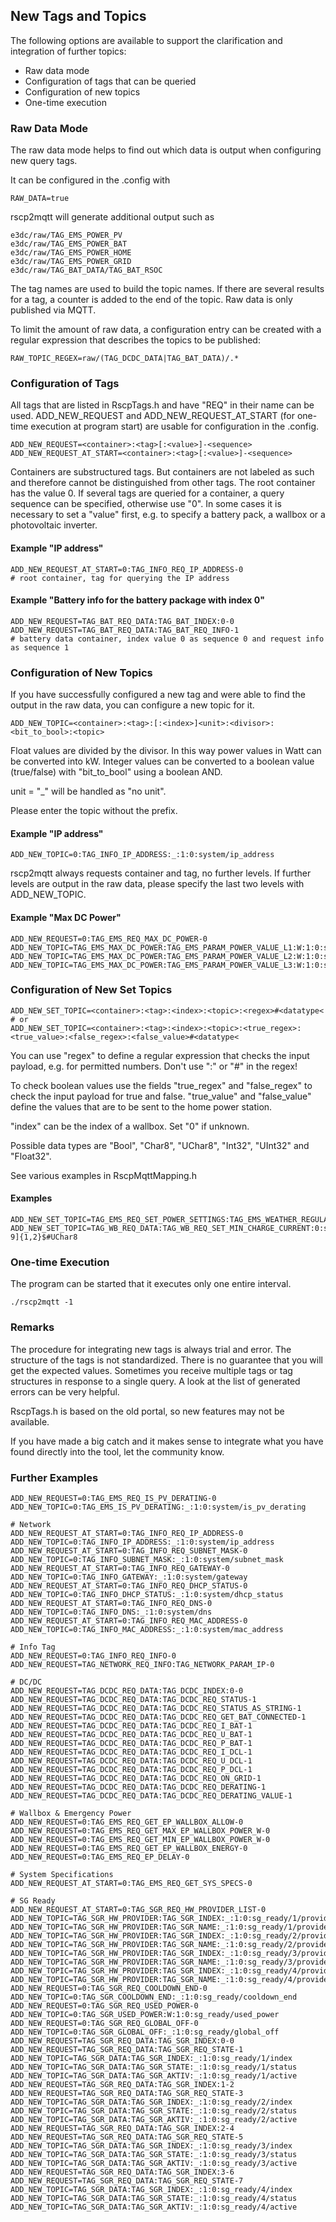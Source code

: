 ## New Tags and Topics

The following options are available to support the clarification and integration of further topics:

- Raw data mode
- Configuration of tags that can be queried
- Configuration of new topics
- One-time execution

### Raw Data Mode

The raw data mode helps to find out which data is output when configuring new query tags.

It can be configured in the .config with
```
RAW_DATA=true
```
rscp2mqtt will generate additional output such as
```
e3dc/raw/TAG_EMS_POWER_PV
e3dc/raw/TAG_EMS_POWER_BAT
e3dc/raw/TAG_EMS_POWER_HOME
e3dc/raw/TAG_EMS_POWER_GRID
e3dc/raw/TAG_BAT_DATA/TAG_BAT_RSOC
```

The tag names are used to build the topic names. If there are several results for a tag, a counter is added to the end of the topic.
Raw data is only published via MQTT.

To limit the amount of raw data, a configuration entry can be created with a regular expression that describes the topics to be published:
```
RAW_TOPIC_REGEX=raw/(TAG_DCDC_DATA|TAG_BAT_DATA)/.*
```

### Configuration of Tags

All tags that are listed in RscpTags.h and have "REQ" in their name can be used.
ADD_NEW_REQUEST and ADD_NEW_REQUEST_AT_START (for one-time execution at program start) are usable for configuration in the .config.

```
ADD_NEW_REQUEST=<container>:<tag>[:<value>]-<sequence>
ADD_NEW_REQUEST_AT_START=<container>:<tag>[:<value>]-<sequence>
```

Containers are substructured tags. But containers are not labeled as such and therefore cannot be distinguished from other tags. The root container has the value 0.
If several tags are queried for a container, a query sequence can be specified, otherwise use "0".
In some cases it is necessary to set a "value" first, e.g. to specify a battery pack, a wallbox or a photovoltaic inverter.

#### Example "IP address"
```
ADD_NEW_REQUEST_AT_START=0:TAG_INFO_REQ_IP_ADDRESS-0
# root container, tag for querying the IP address
```

#### Example "Battery info for the battery package with index 0"
```
ADD_NEW_REQUEST=TAG_BAT_REQ_DATA:TAG_BAT_INDEX:0-0
ADD_NEW_REQUEST=TAG_BAT_REQ_DATA:TAG_BAT_REQ_INFO-1
# battery data container, index value 0 as sequence 0 and request info as sequence 1
```

### Configuration of New Topics

If you have successfully configured a new tag and were able to find the output in the raw data, you can configure a new topic for it.

```
ADD_NEW_TOPIC=<container>:<tag>:[:<index>]<unit>:<divisor>:<bit_to_bool>:<topic>
```
Float values are divided by the divisor. In this way power values in Watt can be converted into kW.
Integer values can be converted to a boolean value (true/false) with "bit_to_bool" using a boolean AND.

unit = "_" will be handled as "no unit".

Please enter the topic without the prefix.

#### Example "IP address"
```
ADD_NEW_TOPIC=0:TAG_INFO_IP_ADDRESS:_:1:0:system/ip_address
```

rscp2mqtt always requests container and tag, no further levels. If further levels are output in the raw data, please specify the last two levels with ADD_NEW_TOPIC.

#### Example "Max DC Power"
```
ADD_NEW_REQUEST=0:TAG_EMS_REQ_MAX_DC_POWER-0
ADD_NEW_TOPIC=TAG_EMS_MAX_DC_POWER:TAG_EMS_PARAM_POWER_VALUE_L1:W:1:0:system/max_dc_power_L1
ADD_NEW_TOPIC=TAG_EMS_MAX_DC_POWER:TAG_EMS_PARAM_POWER_VALUE_L2:W:1:0:system/max_dc_power_L2
ADD_NEW_TOPIC=TAG_EMS_MAX_DC_POWER:TAG_EMS_PARAM_POWER_VALUE_L3:W:1:0:system/max_dc_power_L3
```

### Configuration of New Set Topics

```
ADD_NEW_SET_TOPIC=<container>:<tag>:<index>:<topic>:<regex>#<datatype<
# or
ADD_NEW_SET_TOPIC=<container>:<tag>:<index>:<topic>:<true_regex>:<true_value>:<false_regex>:<false_value>#<datatype<
```
You can use "regex" to define a regular expression that checks the input payload, e.g. for permitted numbers. Don't use ":" or "#" in the regex!

To check boolean values use the fields "true_regex" and "false_regex" to check the input payload for true and false. "true_value" and "false_value" define the values that are to be sent to the home power station.

"index" can be the index of a wallbox. Set "0" if unknown.

Possible data types are "Bool", "Char8", "UChar8", "Int32", "UInt32" and "Float32".

See various examples in RscpMqttMapping.h

#### Examples
```
ADD_NEW_SET_TOPIC=TAG_EMS_REQ_SET_POWER_SETTINGS:TAG_EMS_WEATHER_REGULATED_CHARGE_ENABLED:0:set/weather:^true|on|1$:1:^false|off|0$:0#UChar8
ADD_NEW_SET_TOPIC=TAG_WB_REQ_DATA:TAG_WB_REQ_SET_MIN_CHARGE_CURRENT:0:set/wallbox/min_current:^[0-9]{1,2}$#UChar8
```

### One-time Execution

The program can be started that it executes only one entire interval.
```
./rscp2mqtt -1
```

### Remarks

The procedure for integrating new tags is always trial and error. The structure of the tags is not standardized. There is no guarantee that you will get the expected values. Sometimes you receive multiple tags or tag structures in response to a single query. A look at the list of generated errors can be very helpful.

RscpTags.h is based on the old portal, so new features may not be available.

If you have made a big catch and it makes sense to integrate what you have found directly into the tool, let the community know.

### Further Examples
```
ADD_NEW_REQUEST=0:TAG_EMS_REQ_IS_PV_DERATING-0
ADD_NEW_TOPIC=0:TAG_EMS_IS_PV_DERATING:_:1:0:system/is_pv_derating

# Network
ADD_NEW_REQUEST_AT_START=0:TAG_INFO_REQ_IP_ADDRESS-0
ADD_NEW_TOPIC=0:TAG_INFO_IP_ADDRESS:_:1:0:system/ip_address
ADD_NEW_REQUEST_AT_START=0:TAG_INFO_REQ_SUBNET_MASK-0
ADD_NEW_TOPIC=0:TAG_INFO_SUBNET_MASK:_:1:0:system/subnet_mask
ADD_NEW_REQUEST_AT_START=0:TAG_INFO_REQ_GATEWAY-0
ADD_NEW_TOPIC=0:TAG_INFO_GATEWAY:_:1:0:system/gateway
ADD_NEW_REQUEST_AT_START=0:TAG_INFO_REQ_DHCP_STATUS-0
ADD_NEW_TOPIC=0:TAG_INFO_DHCP_STATUS:_:1:0:system/dhcp_status
ADD_NEW_REQUEST_AT_START=0:TAG_INFO_REQ_DNS-0
ADD_NEW_TOPIC=0:TAG_INFO_DNS:_:1:0:system/dns
ADD_NEW_REQUEST_AT_START=0:TAG_INFO_REQ_MAC_ADDRESS-0
ADD_NEW_TOPIC=0:TAG_INFO_MAC_ADDRESS:_:1:0:system/mac_address

# Info Tag
ADD_NEW_REQUEST=0:TAG_INFO_REQ_INFO-0
ADD_NEW_REQUEST=TAG_NETWORK_REQ_INFO:TAG_NETWORK_PARAM_IP-0

# DC/DC
ADD_NEW_REQUEST=TAG_DCDC_REQ_DATA:TAG_DCDC_INDEX:0-0
ADD_NEW_REQUEST=TAG_DCDC_REQ_DATA:TAG_DCDC_REQ_STATUS-1
ADD_NEW_REQUEST=TAG_DCDC_REQ_DATA:TAG_DCDC_REQ_STATUS_AS_STRING-1
ADD_NEW_REQUEST=TAG_DCDC_REQ_DATA:TAG_DCDC_REQ_GET_BAT_CONNECTED-1
ADD_NEW_REQUEST=TAG_DCDC_REQ_DATA:TAG_DCDC_REQ_I_BAT-1
ADD_NEW_REQUEST=TAG_DCDC_REQ_DATA:TAG_DCDC_REQ_U_BAT-1
ADD_NEW_REQUEST=TAG_DCDC_REQ_DATA:TAG_DCDC_REQ_P_BAT-1
ADD_NEW_REQUEST=TAG_DCDC_REQ_DATA:TAG_DCDC_REQ_I_DCL-1
ADD_NEW_REQUEST=TAG_DCDC_REQ_DATA:TAG_DCDC_REQ_U_DCL-1
ADD_NEW_REQUEST=TAG_DCDC_REQ_DATA:TAG_DCDC_REQ_P_DCL-1
ADD_NEW_REQUEST=TAG_DCDC_REQ_DATA:TAG_DCDC_REQ_ON_GRID-1
ADD_NEW_REQUEST=TAG_DCDC_REQ_DATA:TAG_DCDC_REQ_DERATING-1
ADD_NEW_REQUEST=TAG_DCDC_REQ_DATA:TAG_DCDC_REQ_DERATING_VALUE-1

# Wallbox & Emergency Power
ADD_NEW_REQUEST=0:TAG_EMS_REQ_GET_EP_WALLBOX_ALLOW-0
ADD_NEW_REQUEST=0:TAG_EMS_REQ_GET_MAX_EP_WALLBOX_POWER_W-0
ADD_NEW_REQUEST=0:TAG_EMS_REQ_GET_MIN_EP_WALLBOX_POWER_W-0
ADD_NEW_REQUEST=0:TAG_EMS_REQ_GET_EP_WALLBOX_ENERGY-0
ADD_NEW_REQUEST=0:TAG_EMS_REQ_EP_DELAY-0

# System Specifications
ADD_NEW_REQUEST_AT_START=0:TAG_EMS_REQ_GET_SYS_SPECS-0

# SG Ready
ADD_NEW_REQUEST_AT_START=0:TAG_SGR_REQ_HW_PROVIDER_LIST-0
ADD_NEW_TOPIC=TAG_SGR_HW_PROVIDER:TAG_SGR_INDEX:_:1:0:sg_ready/1/provider/index
ADD_NEW_TOPIC=TAG_SGR_HW_PROVIDER:TAG_SGR_NAME:_:1:0:sg_ready/1/provider/name
ADD_NEW_TOPIC=TAG_SGR_HW_PROVIDER:TAG_SGR_INDEX:_:1:0:sg_ready/2/provider/index
ADD_NEW_TOPIC=TAG_SGR_HW_PROVIDER:TAG_SGR_NAME:_:1:0:sg_ready/2/provider/name
ADD_NEW_TOPIC=TAG_SGR_HW_PROVIDER:TAG_SGR_INDEX:_:1:0:sg_ready/3/provider/index
ADD_NEW_TOPIC=TAG_SGR_HW_PROVIDER:TAG_SGR_NAME:_:1:0:sg_ready/3/provider/name
ADD_NEW_TOPIC=TAG_SGR_HW_PROVIDER:TAG_SGR_INDEX:_:1:0:sg_ready/4/provider/index
ADD_NEW_TOPIC=TAG_SGR_HW_PROVIDER:TAG_SGR_NAME:_:1:0:sg_ready/4/provider/name
ADD_NEW_REQUEST=0:TAG_SGR_REQ_COOLDOWN_END-0
ADD_NEW_TOPIC=0:TAG_SGR_COOLDOWN_END:_:1:0:sg_ready/cooldown_end
ADD_NEW_REQUEST=0:TAG_SGR_REQ_USED_POWER-0
ADD_NEW_TOPIC=0:TAG_SGR_USED_POWER:W:1:0:sg_ready/used_power
ADD_NEW_REQUEST=0:TAG_SGR_REQ_GLOBAL_OFF-0
ADD_NEW_TOPIC=0:TAG_SGR_GLOBAL_OFF:_:1:0:sg_ready/global_off
ADD_NEW_REQUEST=TAG_SGR_REQ_DATA:TAG_SGR_INDEX:0-0
ADD_NEW_REQUEST=TAG_SGR_REQ_DATA:TAG_SGR_REQ_STATE-1
ADD_NEW_TOPIC=TAG_SGR_DATA:TAG_SGR_INDEX:_:1:0:sg_ready/1/index
ADD_NEW_TOPIC=TAG_SGR_DATA:TAG_SGR_STATE:_:1:0:sg_ready/1/status
ADD_NEW_TOPIC=TAG_SGR_DATA:TAG_SGR_AKTIV:_:1:0:sg_ready/1/active
ADD_NEW_REQUEST=TAG_SGR_REQ_DATA:TAG_SGR_INDEX:1-2
ADD_NEW_REQUEST=TAG_SGR_REQ_DATA:TAG_SGR_REQ_STATE-3
ADD_NEW_TOPIC=TAG_SGR_DATA:TAG_SGR_INDEX:_:1:0:sg_ready/2/index
ADD_NEW_TOPIC=TAG_SGR_DATA:TAG_SGR_STATE:_:1:0:sg_ready/2/status
ADD_NEW_TOPIC=TAG_SGR_DATA:TAG_SGR_AKTIV:_:1:0:sg_ready/2/active
ADD_NEW_REQUEST=TAG_SGR_REQ_DATA:TAG_SGR_INDEX:2-4
ADD_NEW_REQUEST=TAG_SGR_REQ_DATA:TAG_SGR_REQ_STATE-5
ADD_NEW_TOPIC=TAG_SGR_DATA:TAG_SGR_INDEX:_:1:0:sg_ready/3/index
ADD_NEW_TOPIC=TAG_SGR_DATA:TAG_SGR_STATE:_:1:0:sg_ready/3/status
ADD_NEW_TOPIC=TAG_SGR_DATA:TAG_SGR_AKTIV:_:1:0:sg_ready/3/active
ADD_NEW_REQUEST=TAG_SGR_REQ_DATA:TAG_SGR_INDEX:3-6
ADD_NEW_REQUEST=TAG_SGR_REQ_DATA:TAG_SGR_REQ_STATE-7
ADD_NEW_TOPIC=TAG_SGR_DATA:TAG_SGR_INDEX:_:1:0:sg_ready/4/index
ADD_NEW_TOPIC=TAG_SGR_DATA:TAG_SGR_STATE:_:1:0:sg_ready/4/status
ADD_NEW_TOPIC=TAG_SGR_DATA:TAG_SGR_AKTIV:_:1:0:sg_ready/4/active
```
